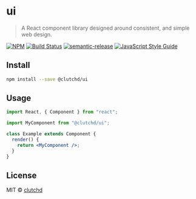 # ui

> A React component library designed around consistent, and simple web design.

[![NPM](https://img.shields.io/npm/v/@clutchd/ui.svg)](https://www.npmjs.com/package/@clutchd/ui) [![Build Status](https://travis-ci.com/clutchd/ui.svg?branch=master)](https://travis-ci.com/clutchd/ui) [![semantic-release](https://img.shields.io/badge/%20%20%F0%9F%93%A6%F0%9F%9A%80-semantic--release-e10079.svg)](https://github.com/semantic-release/semantic-release) [![JavaScript Style Guide](https://img.shields.io/badge/code_style-standard-brightgreen.svg)](https://standardjs.com)

## Install

```bash
npm install --save @clutchd/ui
```

## Usage

```jsx
import React, { Component } from "react";

import MyComponent from "@clutchd/ui";

class Example extends Component {
  render() {
    return <MyComponent />;
  }
}
```

## License

MIT © [clutchd](https://github.com/clutchd)
